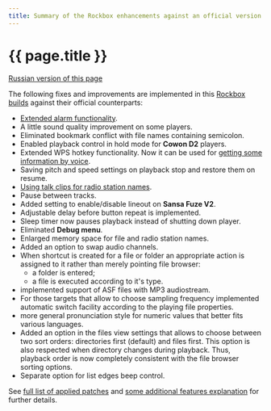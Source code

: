 ```yaml
---
title: Summary of the Rockbox enhancements against an official version
---
```


# {{ page.title }}

[Russian version of this page](summary-ru.md)

The following fixes and improvements are implemented in this
[Rockbox builds](index.md#anchor1)
against their official counterparts:

- [Extended alarm functionality](features.md#anchor2).
- A little sound quality improvement on some players.
- Eliminated bookmark conflict with file names containing semicolon.
- Enabled playback control in hold mode for **Cowon D2** players.
- Extended WPS hotkey functionality. Now it can be used for
  [getting some information by voice](features.md#anchor1).
- Saving pitch and speed settings on playback stop and restore them
  on resume.
- [Using talk clips for radio station names](features.md#anchor3).
- Pause between tracks.
- Added setting to enable/disable lineout on **Sansa Fuze V2**.
- Adjustable delay before button repeat is implemented.
- Sleep timer now pauses playback instead of shutting down player.
- Eliminated **Debug menu**.
- Enlarged memory space for file and radio station names.
- Added an option to swap audio channels.
- When shortcut is created for a file or folder an appropriate action
  is assigned to it rather than merely pointing file browser:
  - a folder is entered;
  - a file is executed according to it's type.
- implemented support of ASF files with MP3 audiostream.
- For those targets that allow to choose sampling frequency
  implemented automatic switch facility according to the playing file
  properties.
- more general pronunciation style for numeric values that better
  fits various languages.
- Added an option in the files view settings that allows to choose
  between two sort orders: directories first (default) and files
  first. This option is also respected when directory changes during
  playback. Thus, playback order is now completely consistent with
  the file browser sorting options.
- Separate option for list edges beep control.

See [full list of applied patches](patches.md)
and [some additional features explanation](features.md)
for further details.
